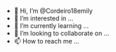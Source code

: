- 👋 Hi, I’m @Cordeiro18emily
- 👀 I’m interested in ...
- 🌱 I’m currently learning ...
- 💞️ I’m looking to collaborate on ...
- 📫 How to reach me ...

<!---
Cordeiro18emily/Cordeiro18emily is a ✨ special ✨ repository because its `README.md` (this file) appears on your GitHub profile.
You can click the Preview link to take a look at your changes.
--->
